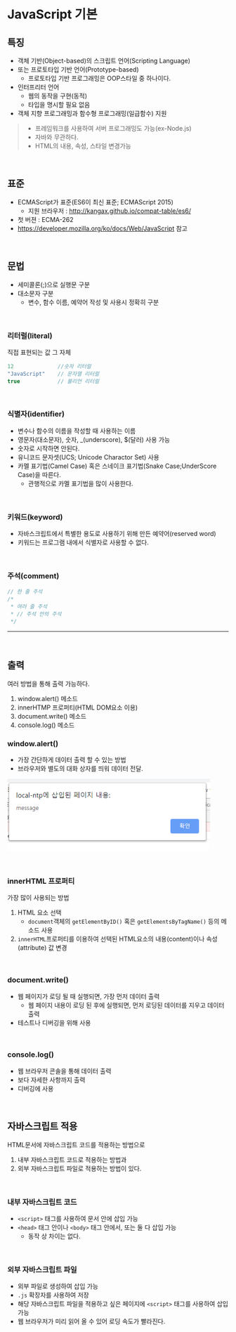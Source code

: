 # JavaScript 기본
## 특징
* 객체 기반(Object-based)의 스크립트 언어(Scripting Language)
* 또는 프로토타입 기반 언어(Prototype-based)
  * 프로토타입 기반 프로그래밍은 OOP스타일 중 하나이다.
* 인터프리터 언어
  * 웹의 동작을 구현(동적)
  * 타입을 명시할 필요 없음
* 객체 지향 프로그래밍과 함수형 프로그래밍(일급함수) 지원
> * 프레임워크를 사용하여 서버 프로그래밍도 가능(ex-Node.js)
> * 자바와 무관하다.
> * HTML의 내용, 속성, 스타일 변경가능

<br>

## 표준
* ECMAScript가 표준(ES6이 최신 표준; ECMAScript 2015)
	* 지원 브라우저 : http://kangax.github.io/compat-table/es6/
* 첫 버젼 : ECMA-262
* https://developer.mozilla.org/ko/docs/Web/JavaScript 참고

<br>

## 문법
* 세미콜론(;)으로 실행문 구분
* 대소문자 구분
	* 변수, 함수 이름, 예약어 작성 및 사용시 정확히 구분

<br>

### 리터럴(literal)
직접 표현되는 값 그 자체
```js
12				//숫자 리터럴
"JavaScript" 	// 문자열 리터럴
true		 	// 불리언 리터럴
```

<br>

### 식별자(identifier)

* 변수나 함수의 이름을 작성할 때 사용하는 이름
* 영문자(대소문자), 숫자, \_(underscore), $(달러) 사용 가능
* 숫자로 시작하면 안된다.
* 유니코드 문자셋(UCS; Unicode Charactor Set) 사용
* 카멜 표기법(Camel Case) 혹은 스네이크 표기법(Snake Case;UnderScore Case)을 따른다.
  * 관행적으로 카멜 표기법을 많이 사용한다.

<br>

### 키워드(keyword)

* 자바스크립트에서 특별한 용도로 사용하기 위해 만든 예약어(reserved word)
* 키워드는 프로그램 내에서 식별자로 사용할 수 없다.

<br>

### 주석(comment)

```js
// 한 줄 주석
/*
 * 여러 줄 주석
 * // 주석 안의 주석
 */
```

---

<br>

## 출력
여러 방법을 통해 출력 가능하다.

1. window.alert() 메소드
2. innerHTMP 프로퍼티(HTML DOM요소 이용)
3. document.write() 메소드
4. console.log() 메소드

### window.alert() 
* 가장 간단하게 데이터 출력 할 수 있는 방법
* 브라우저와 별도의 대화 상자를 띄워 데이터 전달.

![alert](assets/alert.PNG)

<br>

### innerHTML 프로퍼티

가장 많이 사용되는 방법

1. HTML 요소 선택
	* `document`객체의 `getElementByID()` 혹은 `getElementsByTagName()` 등의 메소드 사용 
2. `innerHTML`프로퍼티를 이용하여 선택된 HTML요소의 내용(content)이나 속성(attribute) 값 변경

<br>

### document.write()
* 웹 페이지가 로딩 될 때 실행되면, 가장 먼저 데이터 출력
	* 웹 페이지 내용이 로딩 된 후에 실행되면, 먼저 로딩된 데이터를 지우고 데이터 출력
* 테스트나 디버깅을 위해 사용

<br>

### console.log()
* 웹 브라우저 콘솔을 통해 데이터 출력
* 보다 자세한 사항까지 출력
* 디버깅에 사용

<br>

## 자바스크립트 적용
HTML문서에 자바스크립트 코드를 적용하는 방법으로
1. 내부 자바스크립트 코드로 적용하는 방법과
2. 외부 자바스크립트 파일로 적용하는 방법이 있다.

<br>

### 내부 자바스크립트 코드
* `<script>` 태그를 사용하여 문서 안에 삽입 가능
* `<head>` 태그 안이나 `<body>` 태그 안에서, 또는 둘 다 삽입 가능
  * 동작 상 차이는 없다.

<br>

### 외부 자바스크립트 파일
* 외부 파일로 생성하여 삽입 가능
* `.js` 확장자를 사용하여 저장
* 해당 자바스크립트 파일을 적용하고 싶은 페이지에 `<script>` 태그를 사용하여 삽입 가능
* 웹 브라우저가 미리 읽어 올 수 있어 로딩 속도가 빨라진다.


